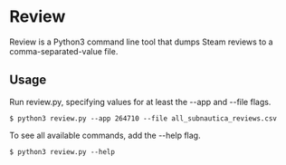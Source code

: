 # Review

Review is a Python3 command line tool that dumps Steam reviews to a comma-separated-value file.

## Usage

Run review.py, specifying values for at least the --app and --file flags.

    $ python3 review.py --app 264710 --file all_subnautica_reviews.csv

To see all available commands, add the --help flag.

    $ python3 review.py --help

